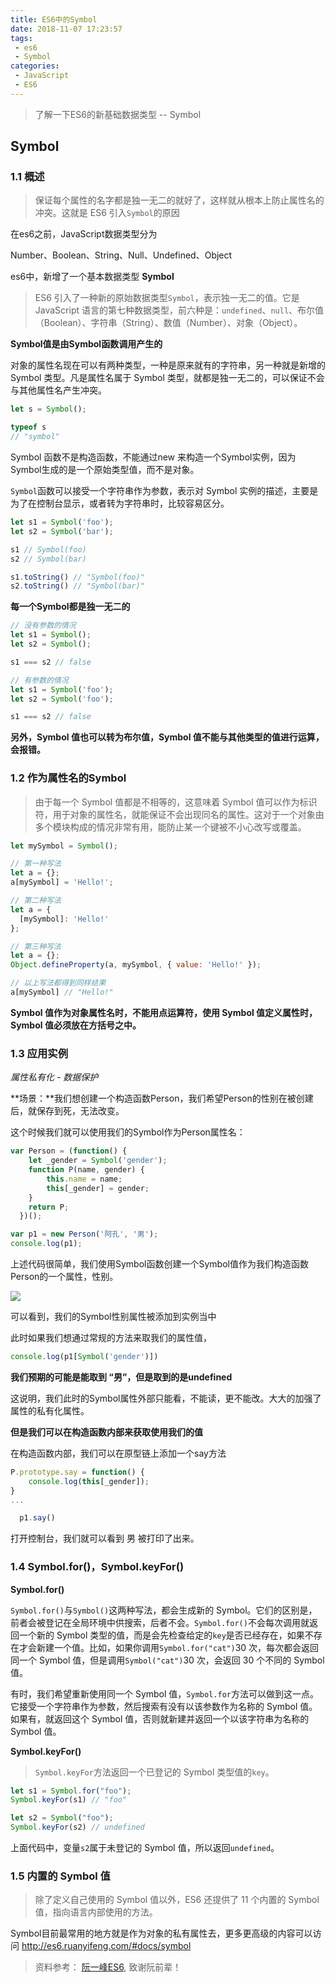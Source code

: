 ```yaml
---
title: ES6中的Symbol
date: 2018-11-07 17:23:57
tags:
 - es6
 - Symbol
categories:
 - JavaScript
 - ES6
---
```

> 了解一下ES6的新基础数据类型 -- Symbol

<!--more-->

## Symbol

### 1.1 概述

> 保证每个属性的名字都是独一无二的就好了，这样就从根本上防止属性名的冲突。这就是 ES6 引入`Symbol`的原因

在es6之前，JavaScript数据类型分为 

Number、Boolean、String、Null、Undefined、Object

es6中，新增了一个基本数据类型 **Symbol**

> ES6 引入了一种新的原始数据类型`Symbol`，表示独一无二的值。它是 JavaScript 语言的第七种数据类型，前六种是：`undefined`、`null`、布尔值（Boolean）、字符串（String）、数值（Number）、对象（Object）。

**Symbol值是由Symbol函数调用产生的**

对象的属性名现在可以有两种类型，一种是原来就有的字符串，另一种就是新增的 Symbol 类型。凡是属性名属于 Symbol 类型，就都是独一无二的，可以保证不会与其他属性名产生冲突。

```javascript
let s = Symbol();

typeof s
// "symbol"
```

Symbol 函数不是构造函数，不能通过new 来构造一个Symbol实例，因为Symbol生成的是一个原始类型值，而不是对象。

`Symbol`函数可以接受一个字符串作为参数，表示对 Symbol 实例的描述，主要是为了在控制台显示，或者转为字符串时，比较容易区分。

```JavaScript
let s1 = Symbol('foo');
let s2 = Symbol('bar');

s1 // Symbol(foo)
s2 // Symbol(bar)

s1.toString() // "Symbol(foo)"
s2.toString() // "Symbol(bar)"
```

**每一个Symbol都是独一无二的**

```javascript
// 没有参数的情况
let s1 = Symbol();
let s2 = Symbol();

s1 === s2 // false

// 有参数的情况
let s1 = Symbol('foo');
let s2 = Symbol('foo');

s1 === s2 // false
```

**另外，Symbol 值也可以转为布尔值，Symbol 值不能与其他类型的值进行运算，会报错。**

### 1.2 作为属性名的Symbol

> 由于每一个 Symbol 值都是不相等的，这意味着 Symbol 值可以作为标识符，用于对象的属性名，就能保证不会出现同名的属性。这对于一个对象由多个模块构成的情况非常有用，能防止某一个键被不小心改写或覆盖。

```javascript
let mySymbol = Symbol();

// 第一种写法
let a = {};
a[mySymbol] = 'Hello!';

// 第二种写法
let a = {
  [mySymbol]: 'Hello!'
};

// 第三种写法
let a = {};
Object.defineProperty(a, mySymbol, { value: 'Hello!' });

// 以上写法都得到同样结果
a[mySymbol] // "Hello!"
```

**Symbol 值作为对象属性名时，不能用点运算符，使用 Symbol 值定义属性时，Symbol 值必须放在方括号之中。**

### 1.3 应用实例 

*属性私有化 - 数据保护*

**场景：**我们想创建一个构造函数Person，我们希望Person的性别在被创建后，就保存到死，无法改变。

这个时候我们就可以使用我们的Symbol作为Person属性名：

```javascript
var Person = (function() {
    let _gender = Symbol('gender');
    function P(name, gender) {
        this.name = name;
        this[_gender] = gender;
    }
    return P;
  })();

var p1 = new Person('阿孔', '男');
console.log(p1);
```

上述代码很简单，我们使用Symbol函数创建一个Symbol值作为我们构造函数Person的一个属性，性别。

![](https://blog-1257919906.cos.ap-guangzhou.myqcloud.com/image/notes/es6/Symbol1.png)



可以看到，我们的Symbol性别属性被添加到实例当中

此时如果我们想通过常规的方法来取我们的属性值，

```javascript
console.log(p1[Symbol('gender')])
```

**我们预期的可能是能取到 “男”，但是取到的是undefined**

这说明，我们此时的Symbol属性外部只能看，不能读，更不能改。大大的加强了属性的私有化属性。

**但是我们可以在构造函数内部来获取使用我们的值**

在构造函数内部，我们可以在原型链上添加一个say方法

```javascript
P.prototype.say = function() {
    console.log(this[_gender]);
}
...

  p1.say()
```

打开控制台，我们就可以看到 男 被打印了出来。



### 1.4  Symbol.for()，Symbol.keyFor()

**Symbol.for()**

`Symbol.for()`与`Symbol()`这两种写法，都会生成新的 Symbol。它们的区别是，前者会被登记在全局环境中供搜索，后者不会。`Symbol.for()`不会每次调用就返回一个新的 Symbol 类型的值，而是会先检查给定的`key`是否已经存在，如果不存在才会新建一个值。比如，如果你调用`Symbol.for("cat")`30 次，每次都会返回同一个 Symbol 值，但是调用`Symbol("cat")`30 次，会返回 30 个不同的 Symbol 值。

有时，我们希望重新使用同一个 Symbol 值，`Symbol.for`方法可以做到这一点。它接受一个字符串作为参数，然后搜索有没有以该参数作为名称的 Symbol 值。如果有，就返回这个 Symbol 值，否则就新建并返回一个以该字符串为名称的 Symbol 值。

**Symbol.keyFor()**

> `Symbol.keyFor`方法返回一个已登记的 Symbol 类型值的`key`。

```javascript
let s1 = Symbol.for("foo");
Symbol.keyFor(s1) // "foo"

let s2 = Symbol("foo");
Symbol.keyFor(s2) // undefined
```

上面代码中，变量`s2`属于未登记的 Symbol 值，所以返回`undefined`。

### 1.5 内置的 Symbol 值

> 除了定义自己使用的 Symbol 值以外，ES6 还提供了 11 个内置的 Symbol 值，指向语言内部使用的方法。

Symbol目前最常用的地方就是作为对象的私有属性去，更多更高级的内容可以访问 http://es6.ruanyifeng.com/#docs/symbol

>  资料参考： [阮一峰ES6](http://es6.ruanyifeng.com/#docs/symbol), 致谢阮前辈！